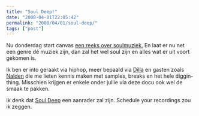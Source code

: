 ```yaml
---
title: "Soul Deep!"
date: "2008-04-01T22:05:42"
permalink: "2008/04/01/soul-deep/"
tags: ["post"]
---
```

Nu donderdag start canvas [een reeks over soulmuziek.](http://http//www.canvas.be/extra/html/programmas/c_docu_souldeep_programma.shtml "http://www.canvas.be/extra/html/programmas/c_docu_souldeep_programma.shtml") En laat er nu net een genre dé muziek zijn, dan zal het wel soul zijn en alles wat er uit voort gekomen is.

Ik ben er into geraakt via hiphop, meer bepaald via [Dilla](http://http//www.stonesthrow.com/jdilla/ "J Dilla") en gasten zoals [Nalden](http://www.nalden.net/ "Nalden") die me lieten kennis maken met samples, breaks en het hele diggin-thing. Misschien krijgen er enkele onder jullie via deze docu ook wel de smaak te pakken.

Ik denk dat [Soul Deep](http://www.canvas.be/extra/html/programmas/c_docu_souldeep_programma.shtml "http://www.canvas.be/extra/html/programmas/c_docu_souldeep_programma.shtml") een aanrader zal zijn. Schedule your recordings zou ik zeggen.
